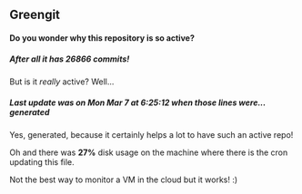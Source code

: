 ## Greengit

#### Do you wonder why this repository is so active?

##### After all it has 26866 commits!

But is it *really* active? Well...

##### Last update was on Mon Mar 7 at 6:25:12 when those lines were... generated

Yes, generated, because it certainly helps a lot to have such an active repo!

Oh and there was **27%** disk usage on the machine
where there is the cron updating this file.

Not the best way to monitor a VM in the cloud but it works! :)
